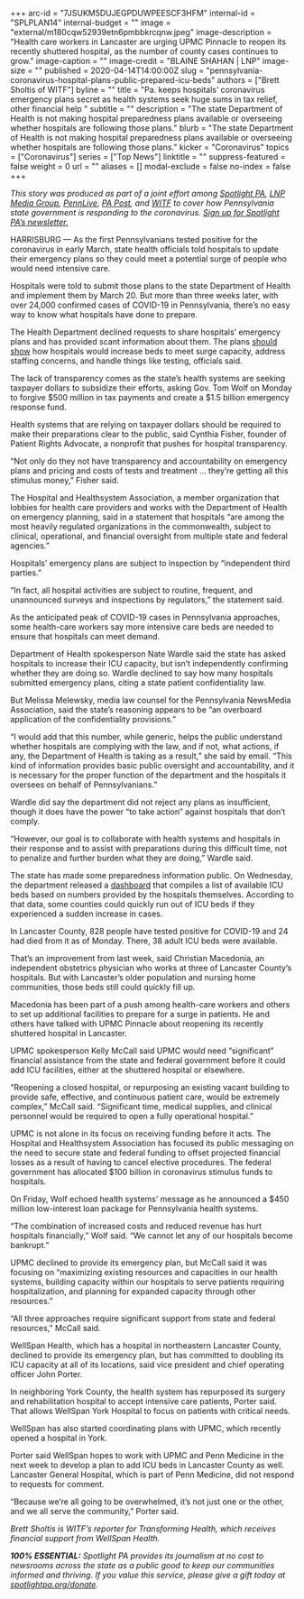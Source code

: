 +++
arc-id = "7JSUKM5DUJEGPDUWPEESCF3HFM"
internal-id = "SPLPLAN14"
internal-budget = ""
image = "external/m180cqw52939etn6pmbbkrcqnw.jpeg"
image-description = "Health care workers in Lancaster are urging UPMC Pinnacle to reopen its recently shuttered hospital, as the number of county cases continues to grow."
image-caption = ""
image-credit = "BLAINE SHAHAN | LNP"
image-size = ""
published = 2020-04-14T14:00:00Z
slug = "pennsylvania-coronavirus-hospital-plans-public-prepared-icu-beds"
authors = ["Brett Sholtis of WITF"]
byline = ""
title = "Pa. keeps hospitals’ coronavirus emergency plans secret as health systems seek huge sums in tax relief, other financial help "
subtitle = ""
description = "The state Department of Health is not making hospital preparedness plans available or overseeing whether hospitals are following those plans."
blurb = "The state Department of Health is not making hospital preparedness plans available or overseeing whether hospitals are following those plans."
kicker = "Coronavirus"
topics = ["Coronavirus"]
series = ["Top News"]
linktitle = ""
suppress-featured = false
weight = 0
url = ""
aliases = []
modal-exclude = false
no-index = false
+++

<i>This story was produced as part of a joint effort among </i><a href="https://www.spotlightpa.org/"><i>Spotlight PA</i></a><i>, </i><a href="https://lancasteronline.com/"><i>LNP Media Group</i></a><i>, </i><a href="https://www.pennlive.com/"><i>PennLive</i></a><i>, </i><a href="https://papost.org/"><i>PA Post</i></a><i>, and </i><a href="https://www.witf.org/"><i>WITF</i></a><i> to cover how Pennsylvania state government is responding to the coronavirus. </i><a href="https://www.spotlightpa.org/newsletters"><i>Sign up for Spotlight PA’s newsletter.</i></a>

HARRISBURG — As the first Pennsylvanians tested positive for the coronavirus in early March, state health officials told hospitals to update their emergency plans so they could meet a potential surge of people who would need intensive care.

Hospitals were told to submit those plans to the state Department of Health and implement them by March 20. But more than three weeks later, with over 24,000 confirmed cases of COVID-19 in Pennsylvania, there’s no easy way to know what hospitals have done to prepare.

The Health Department declined requests to share hospitals’ emergency plans and has provided scant information about them. The plans <a href="https://www.health.pa.gov/topics/Documents/Diseases%20and%20Conditions/Guidance%20on%20Hospital%20Responses%20to%20COVID-19.pdf">should show</a> how hospitals would increase beds to meet surge capacity, address staffing concerns, and handle things like testing, officials said.

The lack of transparency comes as the state’s health systems are seeking taxpayer dollars to subsidize their efforts, asking Gov. Tom Wolf on Monday to forgive $500 million in tax payments and create a $1.5 billion emergency response fund.

Health systems that are relying on taxpayer dollars should be required to make their preparations clear to the public, said Cynthia Fisher, founder of Patient Rights Advocate, a nonprofit that pushes for hospital transparency.

“Not only do they not have transparency and accountability on emergency plans and pricing and costs of tests and treatment ... they’re getting all this stimulus money,” Fisher said.

The Hospital and Healthsystem Association, a member organization that lobbies for health care providers and works with the Department of Health on emergency planning, said in a statement that hospitals “are among the most heavily regulated organizations in the commonwealth, subject to clinical, operational, and financial oversight from multiple state and federal agencies.”

Hospitals’ emergency plans are subject to inspection by “independent third parties.”

“In fact, all hospital activities are subject to routine, frequent, and unannounced surveys and inspections by regulators,” the statement said. 

<script src="https://www.spotlightpa.org/embed.js" async></script><div data-spl-embed-version="1" data-spl-src="https://www.spotlightpa.org/embeds/donate/"></div>

As the anticipated peak of COVID-19 cases in Pennsylvania approaches, some health-care workers say more intensive care beds are needed to ensure that hospitals can meet demand.

Department of Health spokesperson Nate Wardle said the state has asked hospitals to increase their ICU capacity, but isn’t independently confirming whether they are doing so. Wardle declined to say how many hospitals submitted emergency plans, citing a state patient confidentiality law.

But Melissa Melewsky, media law counsel for the Pennsylvania NewsMedia Association, said the state’s reasoning appears to be “an overboard application of the confidentiality provisions.”

“I would add that this number, while generic, helps the public understand whether hospitals are complying with the law, and if not, what actions, if any, the Department of Health is taking as a result,” she said by email. “This kind of information provides basic public oversight and accountability, and it is necessary for the proper function of the department and the hospitals it oversees on behalf of Pennsylvanians.”

Wardle did say the department did not reject any plans as insufficient, though it does have the power “to take action” against hospitals that don’t comply.

“However, our goal is to collaborate with health systems and hospitals in their response and to assist with preparations during this difficult time, not to penalize and further burden what they are doing,” Wardle said.

The state has made some preparedness information public. On Wednesday, the department released a <a href="https://www.arcgis.com/apps/opsdashboard/index.html#/85054b06472e4208b02285b8557f24cf">dashboard</a> that compiles a list of available ICU beds based on numbers provided by the hospitals themselves. According to that data, some counties could quickly run out of ICU beds if they experienced a sudden increase in cases.

In Lancaster County, 828 people have tested positive for COVID-19 and 24 had died from it as of Monday. There, 38 adult ICU beds were available.

That’s an improvement from last week, said Christian Macedonia, an independent obstetrics physician who works at three of Lancaster County’s hospitals. But with Lancaster’s older population and nursing home communities, those beds still could quickly fill up.

Macedonia has been part of a push among health-care workers and others to set up additional facilities to prepare for a surge in patients. He and others have talked with UPMC Pinnacle about reopening its recently shuttered hospital in Lancaster.

UPMC spokesperson Kelly McCall said UPMC would need “significant” financial assistance from the state and federal government before it could add ICU facilities, either at the shuttered hospital or elsewhere.

“Reopening a closed hospital, or repurposing an existing vacant building to provide safe, effective, and continuous patient care, would be extremely complex,” McCall said. “Significant time, medical supplies, and clinical personnel would be required to open a fully operational hospital.”

<script src="https://www.spotlightpa.org/embed.js" async></script><div data-spl-embed-version="1" data-spl-src="https://www.spotlightpa.org/embeds/newsletter/"></div>


UPMC is not alone in its focus on receiving funding before it acts. The Hospital and Healthsystem Association has focused its public messaging on the need to secure state and federal funding to offset projected financial losses as a result of having to cancel elective procedures. The federal government has allocated $100 billion in coronavirus stimulus funds to hospitals.

On Friday, Wolf echoed health systems’ message as he announced a $450 million low-interest loan package for Pennsylvania health systems.

“The combination of increased costs and reduced revenue has hurt hospitals financially,” Wolf said. “We cannot let any of our hospitals become bankrupt.”

UPMC declined to provide its emergency plan, but McCall said it was focusing on “maximizing existing resources and capacities in our health systems, building capacity within our hospitals to serve patients requiring hospitalization, and planning for expanded capacity through other resources.”

“All three approaches require significant support from state and federal resources,” McCall said.

WellSpan Health, which has a hospital in northeastern Lancaster County, declined to provide its emergency plan, but has committed to doubling its ICU capacity at all of its locations, said vice president and chief operating officer John Porter.

In neighboring York County, the health system has repurposed its surgery and rehabilitation hospital to accept intensive care patients, Porter said. That allows WellSpan York Hospital to focus on patients with critical needs.

WellSpan has also started coordinating plans with UPMC, which recently opened a hospital in York.

Porter said WellSpan hopes to work with UPMC and Penn Medicine in the next week to develop a plan to add ICU beds in Lancaster County as well. Lancaster General Hospital, which is part of Penn Medicine, did not respond to requests for comment.

“Because we’re all going to be overwhelmed, it’s not just one or the other, and we all serve the community,” Porter said.

<i>Brett Sholtis is WITF’s reporter for Transforming Health, which receives financial support from WellSpan Health. </i>

<i><b>100% ESSENTIAL:</b></i><i> Spotlight PA provides its journalism at no cost to newsrooms across the state as a public good to keep our communities informed and thriving. If you value this service, please give a gift today at </i><a href="https://www.spotlightpa.org/donate"><i>spotlightpa.org/donate</i></a><i>.</i>

<script src="https://www.spotlightpa.org/embed.js" async></script><div data-spl-embed-version="1" data-spl-src="https://www.spotlightpa.org/embeds/tips/?tip_text=Do%20you%20have%20a%20tip%20about%20%3Cb%3Ehow%20Pa.'s%20government%20is%20responding%20to%20the%20coronavirus%3C%2Fb%3E%3F%20Tell%20us."></div>
